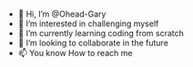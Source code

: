 - 👋 Hi, I’m @Ohead-Gary
- 👀 I’m interested in challenging myself
- 🌱 I’m currently learning coding from scratch
- 💞️ I’m looking to collaborate in the future
- 📫 You know How to reach me

<!---
Ohead-Gary/Ohead-Gary is a ✨ special ✨ repository because its `README.md` (this file) appears on your GitHub profile.
You can click the Preview link to take a look at your changes.
--->
